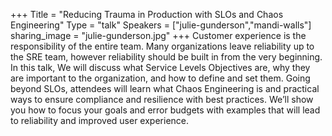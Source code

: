 +++
Title = "Reducing Trauma in Production with SLOs and Chaos Engineering"
Type = "talk"
Speakers = ["julie-gunderson","mandi-walls"]
sharing_image = "julie-gunderson.jpg"
+++
Customer experience is the responsibility of the entire team. Many organizations leave reliability up to the SRE team, however reliability should be built in from the very beginning. In this talk, We will discuss what Service Levels Objectives are, why they are important to the organization, and how to define and set them. Going beyond SLOs, attendees will learn what Chaos Engineering is and practical ways to ensure compliance and resilience with best practices. We’ll show you how to focus your goals and error budgets with examples that will lead to reliability and improved user experience.
